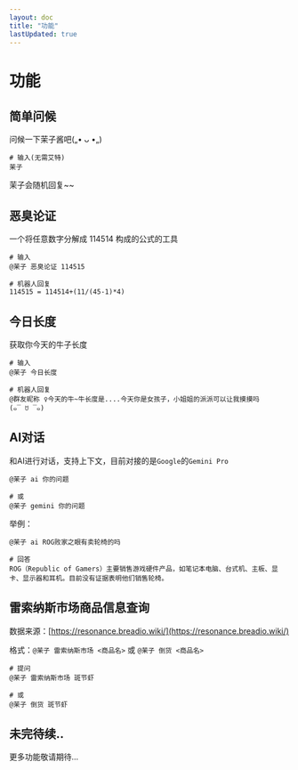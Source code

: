 ```yaml
---
layout: doc
title: "功能"
lastUpdated: true
---
```


# 功能

## 简单问候
问候一下茉子酱吧(„• ᴗ •„)

```shell
# 输入(无需艾特)
茉子
```

茉子会随机回复~~

## 恶臭论证
一个将任意数字分解成 114514 构成的公式的工具

```shell
# 输入
@茉子 恶臭论证 114515

# 机器人回复
114515 = 114514+(11/(45-1)*4)
```

## 今日长度
获取你今天的牛子长度

```shell
# 输入
@茉子 今日长度

# 机器人回复
@群友昵称 ♀今天的牛~牛长度是....今天你是女孩子，小姐姐的派派可以让我摸摸吗
(๑‾ ꇴ ‾๑)
```

## AI对话
和AI进行对话，支持上下文，目前对接的是`Google`的`Gemini Pro`

```shell
@茉子 ai 你的问题

# 或
@茉子 gemini 你的问题
```

举例：
```shell
@茉子 ai ROG败家之眼有卖轮椅的吗

# 回答
ROG（Republic of Gamers）主要销售游戏硬件产品，如笔记本电脑、台式机、主板、显卡、显示器和耳机。目前没有证据表明他们销售轮椅。
```
## 雷索纳斯市场商品信息查询

数据来源：[https://resonance.breadio.wiki/](https://resonance.breadio.wiki/)

格式：`@茉子 雷索纳斯市场 <商品名>` 或 `@茉子 倒货 <商品名>`

```shell
# 提问
@茉子 雷索纳斯市场 斑节虾

# 或
@茉子 倒货 斑节虾
```

## 未完待续..
更多功能敬请期待...